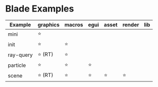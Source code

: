 # Blade Examples

| Example   | graphics    | macros | egui   | asset  | render | lib | 
| --------- | ----------- | ------ | ------ | ------ | ------ | --- |
| mini      | :star:      |        |        |        |        |     |
| init      | :star:      | :star: |        |        |        |     |
| ray-query | :star: (RT) | :star: |        |        |        |     |
| particle  | :star:      | :star: | :star: |        |        |     |
| scene     | :star: (RT) | :star: | :star: | :star: | :star: |     |
